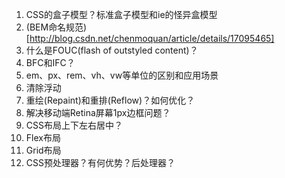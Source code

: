 1. CSS的盒子模型？标准盒子模型和ie的怪异盒模型
2. (BEM命名规范)[http://blog.csdn.net/chenmoquan/article/details/17095465]
2. 什么是FOUC(flash of outstyled content)？
3. BFC和IFC？
3. em、px、rem、vh、vw等单位的区别和应用场景
4. 清除浮动
5. 重绘(Repaint)和重排(Reflow)？如何优化？
6. 解决移动端Retina屏幕1px边框问题？
7. CSS布局上下左右居中？
8. Flex布局
9. Grid布局
10. CSS预处理器？有何优势？后处理器？